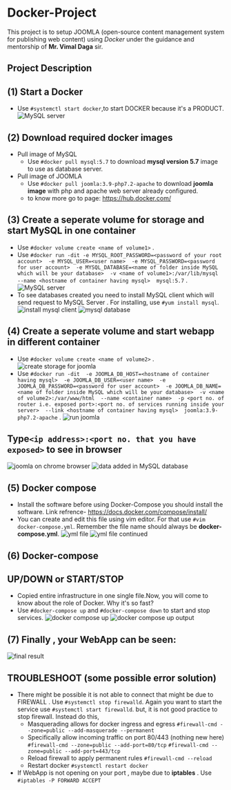 # Docker-Project
This project is to setup JOOMLA (open-source content management system for publishing web content) using *Docker* under the guidance and mentorship of **Mr. Vimal Daga** sir.

## Project Description
## (1) Start a Docker
* Use `#systemctl start docker`,to start DOCKER because it's a PRODUCT. ![MySQL server](screenshots_docker/start%20docker.png)

## (2) Download required docker images
* Pull image of MySQL
  * Use `#docker pull mysql:5.7` to download **mysql version 5.7** image to use as database server.
* Pull image of JOOMLA
  * Use `#docker pull joomla:3.9-php7.2-apache` to download **joomla image** with php and apache web server already configured.
   * to know more go to page: https://hub.docker.com/ 
## (3) Create a seperate volume for storage and start MySQL in one container
* Use `#docker volume create <name of volume1>` .
* Use `#docker run -dit -e MYSQL_ROOT_PASSWORD=<password of your root account>  -e MYSQL_USER=<user name>  -e MYSQL_PASSWORD=<password for user account>  -e MYSQL_DATABASE=<name of folder inside MySQL which will be your database>  -v <name of volume1>:/var/lib/mysql  --name <hostname of container having mysql>  mysql:5.7` .
![MySQL server](screenshots_docker/volume%20create%20run%20mysql.png)
* To see databases created you need to install MySQL client which will send request to MySQL Server . For installing, use `#yum install mysql`.
![install mysql client](screenshots_docker/ip%20%26%20mysql.png)
![mysql database](screenshots_docker/sql%20database.png)
## (4) Create a seperate volume and start webapp in different container
* Use `#docker volume create <name of volume2>` .
![create storage for joomla](screenshots_docker/volume%20create.png)
* Use `#docker run -dit  -e JOOMLA_DB_HOST=<hostname of container having mysql>  -e JOOMLA_DB_USER=<user name>  -e JOOMLA_DB_PASSWORD=<password for user account>  -e JOOMLA_DB_NAME=<name of folder inside MySQL which will be your database>  -v <name of volume2>:/var/www/html  --name <container name>  -p <port no. of router i.e. exposed port>:<port no. of services running inside your server>  --link <hostname of container having mysql>  joomla:3.9-php7.2-apache` .
![run joomla](screenshots_docker/run%20webapp.png)
## Type`<ip address>:<port no. that you have exposed>` to see in browser
![joomla on chrome browser](screenshots_docker/bowse%20pic.png)
![data added in MySQL database](screenshots_docker/data%20add.png)
## (5) Docker compose
*  Install the software before using Docker-Compose you should install the software. Link refrence- https://docs.docker.com/compose/install/
* You can create and edit this file using vim editor. For that use `#vim docker-compose.yml`. Remember the file name should always be **docker-compose.yml**.
![yml file](screenshots_docker/yml%20file1.png)
![yml file continued](screenshots_docker/yml%20file2.png)
## (6) Docker-compose
## UP/DOWN or START/STOP
* Copied entire infrastructure in one single file.Now, you will come to know about the role of Docker. Why it's so fast?
* Use `#docker-compose up` and `#docker-compose down` to start and stop services.
 ![docker compose up](screenshots_docker/docker%20compose.png)
 ![docker compose up output](dscreenshots_docker/output%20.png)
 ## (7) Finally , your WebApp can be seen:
 ![final result](screenshots_docker/12_final%20output.png)
 ## TROUBLESHOOT (some possible error solution)
 * There might be possible it is not able to connect that might be due to FIREWALL . Use `#systemctl stop firewalld`. Again you want to start the service use `#systemctl start firewalld`. but, it is not good practice to stop firewall. Instead do this,
   * Masquerading allows for docker ingress and egress 
    `#firewall-cmd --zone=public --add-masquerade --permanent`
   * Specifically allow incoming traffic on port 80/443 (nothing new here)
    `#firewall-cmd --zone=public --add-port=80/tcp`
    `#firewall-cmd --zone=public --add-port=443/tcp`
   * Reload firewall to apply permanent rules
    `#firewall-cmd --reload`
   * Restart docker 
    `#systemctl restart docker`
 * If WebApp is not opening on your port , maybe due to **iptables** . 
 Use `#iptables -P FORWARD ACCEPT` 

